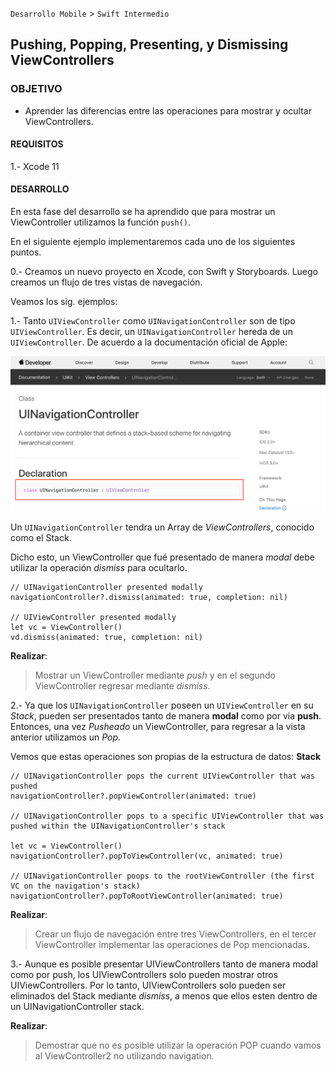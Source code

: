 
`Desarrollo Mobile` > `Swift Intermedio` 

## Pushing, Popping, Presenting, y Dismissing ViewControllers

### OBJETIVO

- Aprender las diferencias entre las operaciones para mostrar y ocultar ViewControllers.

#### REQUISITOS

1.- Xcode 11

#### DESARROLLO

En esta fase del desarrollo se ha aprendido que para mostrar un ViewController utilizamos la función `push()`.

En el siguiente ejemplo implementaremos cada uno de los siguientes puntos.

0.- Creamos un nuevo proyecto en Xcode, con Swift y Storyboards. Luego creamos un flujo de tres vistas de navegación.

Veamos los sig. ejemplos:

1.- Tanto `UIViewController` como `UINavigationController` son de tipo `UIViewController`. Es decir, un `UINavigationController` hereda de un `UIViewController`. De acuerdo a la documentación oficial de Apple:

![](0.png)

Un `UINavigationController` tendra un Array de *ViewControllers*, conocido como el Stack.

Dicho esto, un ViewController que fué presentado de manera *modal* debe utilizar la operación *dismiss* para ocultarlo.

```
// UINavigationController presented modally
navigationController?.dismiss(animated: true, completion: nil)

// UIViewController presented modally
let vc = ViewController()
vd.dismiss(animated: true, completion: nil)
```

**Realizar**: 
> Mostrar un ViewController mediante *push* y en el segundo ViewController regresar mediante *dismiss*.

2.- Ya que los `UINavigationController` poseen un `UIViewController` en su *Stack*, pueden ser presentados tanto de manera **modal** como por via **push**. Entonces, una vez *Pusheado* un ViewController, para regresar a la vista anterior utilizamos un *Pop*.

Vemos que estas operaciones son propias de la estructura de datos: **Stack**

```
// UINavigationController pops the current UIViewController that was pushed
navigationController?.popViewController(animated: true)

// UINavigationController pops to a specific UIViewController that was pushed within the UINavigationController's stack

let vc = ViewController()
navigationController?.popToViewController(vc, animated: true)

// UINavigationController poops to the rootViewController (the first VC on the navigation's stack)
navigationController?.popToRootViewController(animated: true)
```

**Realizar**: 
> Crear un flujo de navegación entre tres ViewControllers, en el tercer ViewController implementar las operaciones de Pop mencionadas.


3.- Aunque es posible presentar UIViewControllers tanto de manera modal como por push, los UIViewControllers solo pueden mostrar otros UIViewControllers. Por lo tanto, UIViewControllers solo pueden ser eliminados del Stack mediante *dismiss*, a menos que ellos esten dentro de un UINavigationController stack.

**Realizar**: 
> Demostrar que no es posible utilizar la operación POP cuando vamos al ViewController2 no utilizando navigation.






